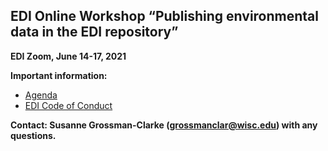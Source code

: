 ## EDI Online Workshop “Publishing environmental data in the EDI repository”

**EDI Zoom, June 14-17, 2021**

**Important information:**

* [Agenda](https://github.com/EDIorg/workshops/blob/master/Online_data_publishing_14-17June2021/agenda.md)
* [EDI Code of Conduct](https://environmentaldatainitiative.org/about/environmental-data-initiative-code-of-conduct/)

**Contact: Susanne Grossman-Clarke (grossmanclar@wisc.edu) with any questions.**
